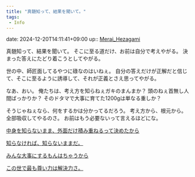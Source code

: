 ```yaml
---
title: "真髄知って、結果を聞いて。"
tags:
 - Info
---
```


date: 2024-12-20T14:11:41+09:00
up:: [Merai_Hezagami](../Bar/Novel/Nacaria/Merai_Hezagami.md)

真髄知って、結果を聞いて。
そこに至る道だけ、お前は自分で考えやがる。
決まった答えにたどり着こうとしてやがる。

世の中、師匠面してるやつに碌なのはいねぇ。
自分の答えだけが正解だと信じて、そこに至るように誘導して、それが正義とさえ思ってやがる。

なあ、おい。
俺たちは、考え方を知らねぇガキのまんまか？
頭のねぇ首無し人間ばっかりか？
そのドタマで大事に育てた1200gは単なる重しか？

そうじゃねぇなら、何をするかは分かってるだろう。
考え方から、根元から。全部吸収してやるのさ。
お前はもう必要ないって言えるほどにな。


[中身を知らないまま、外面だけ積み重ねるって決めたから](中身を知らないまま、外面だけ積み重ねるって決めたから.md)


[知らなければ、知らないままだ。](知らなければ、知らないままだ。.md)


[みんな大事にするもんはちゃうから](Info/みんな大事にするもんはちゃうから.md)


[この世で最も尊い力は解決力さ。](Info/この世で最も尊い力は解決力さ。.md)